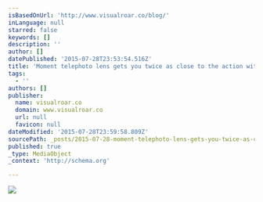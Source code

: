 ```yaml
---
isBasedOnUrl: 'http://www.visualroar.co/blog/'
inLanguage: null
starred: false
keywords: []
description: ''
author: []
datePublished: '2015-07-28T23:53:54.516Z'
title: 'Moment telephoto lens gets you twice as close to the action with no distortion or degradation to the image. It’s perfect for street portraits, adventure photos and travel.'
tags:
  - ''
authors: []
publisher:
  name: visualroar.co
  domain: www.visualroar.co
  url: null
  favicon: null
dateModified: '2015-07-28T23:59:58.809Z'
sourcePath: _posts/2015-07-28-moment-telephoto-lens-gets-you-twice-as-close-to-the-action.md
published: true
_type: MediaObject
_context: 'http://schema.org'

---
```

![](http://static1.squarespace.com/static/52688048e4b03f2a90a59bf3/t/5271c7a6e4b01a5a0873726e/1383188411966/rte.jpg?format=1000w)